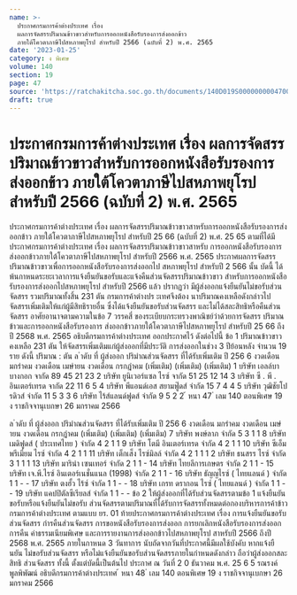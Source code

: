 ```yaml
---
name: >-
  ประกาศกรมการค้าต่างประเทศ เรื่อง
  ผลการจัดสรรปริมาณข้าวขาวสำหรับการออกหนังสือรับรองการส่งออกข้าว
  ภายใต้โควตาภาษีไปสหภาพยุโรป สำหรับปี 2566 (ฉบับที่ 2) พ.ศ. 2565
date: '2023-01-25'
category: ง พิเศษ
volume: 140
section: 19
page: 47
source: 'https://ratchakitcha.soc.go.th/documents/140D019S0000000004700.pdf'
draft: true
---
```


# ประกาศกรมการค้าต่างประเทศ เรื่อง ผลการจัดสรรปริมาณข้าวขาวสำหรับการออกหนังสือรับรองการส่งออกข้าว ภายใต้โควตาภาษีไปสหภาพยุโรป สำหรับปี 2566 (ฉบับที่ 2) พ.ศ. 2565

ประกาศกรมการค้าต่างประเทศ เรื่อง ผลการจัดสรรปริมาณข้าวขาวสาหรับการออกหนังสือรับรองการส่งออกข้าว ภายใต้โควตาภาษีไปสหภาพยุโรป สำหรับปี 25 66 (ฉบับที่ 2) พ.ศ. 25 65 ตามที่ได้มีประกาศกรมการค้าต่างประเทศ เรื่อง ผลการจัดสรรปริมาณข้าวขาวสาหรับ การออกหนังสือรับรองการส่งออกข้าวภายใต้โควตาภาษีไปสหภาพยุโรป สำหรับปี 2566 พ.ศ. 2565 ประกาศผลการจัดสรรปริมาณข้าวขาวเพื่อการออกหนังสือรับรองการส่งออกไป สหภาพยุโรป สำหรับปี 2 566 นั้น บัดนี้ ได้พ้นกาหนดระยะเวลาการแจ้งยืนยันขอรับและแจ้งคืนส่วนจัดสรรปริมาณข้าวขาว สำหรับการออกหนังสือรับรองการส่งออกไปสหภาพยุโรป สำหรับปี 2566 แล้ว ปรากฏว่า มีผู้ส่งออกแจ้งยืนยันไม่ขอรับส่วนจัดสรร รวมปริมาณทั้งสิ้น 231 ตัน กรมการค้าต่างปร ะเทศจึงต้อง นาปริมาณคงเหลือดังกล่าวไปจัดสรรเพิ่มเติมให้แก่ผู้มีสิทธิรายอื่น ซึ่งได้แจ้งยืนยันขอรับส่วนจัดสรร และไม่ได้สละสิทธิหรือคืนส่วนจัดสรร อาศัยอานาจตามความในข้อ 7 วรรคสี่ ของระเบียบกระทรวงพาณิชย์ว่าด้วยการจัดสรร ปริมาณข้าวและการออกหนังสือรับรองการ ส่งออกข้าวภายใต้โควตาภาษีไปสหภาพยุโรป สำหรับปี 25 66 ถึงปี 2568 พ.ศ. 2565 อธิบดีกรมการค้าต่างประเทศ ออกประกาศไว้ ดังต่อไปนี้ ข้อ 1 ปริมาณข้าวขาวคงเหลือ 231 ตัน ให้จัดสรรเพิ่มเติมแก่ผู้ส่งออกที่มีประวัติ การส่งออกในช่วง 3 ปีย้อนหลัง จำนวน 19 ราย ดังนี้ ปริมาณ : ตัน ล ําดับ ที่ ผู้ส่งออก ปริมําณส่วนจัดสรร ที่ได้รับเพิ่มเติม ปี 256 6 งวดเดือน มกรําคม งวดเดือน เมษํายน งวดเดือน กรกฎําคม (เพิ่มเติม) (เพิ่มเติม) (เพิ่มเติม) 1 บริษัท เอลล์บา บางกอก จากัด 89 45 21 23 2 บริษัท ยูนิเวอร์แซล ไรซ์ จากัด 51 25 12 14 3 บริษัท ซี . พี . อินเตอร์เทรด จากัด 22 11 6 5 4 บริษัท พีแอนด์เอส สยามฟู๊ดส์ จำกัด 15 7 4 4 5 บริษัท วุฒิชัยโปรดิวส์ จำกัด 11 5 3 3 6 บริษัท ไร้ส์แลนด์ฟูดส์ จำกัด 9 5 2 2 ้ หนา 47 ่ เลม 140 ตอนพิเศษ 19 ง ราชกิจจานุเบกษา 26 มกราคม 2566

ล ําดับ ที่ ผู้ส่งออก ปริมําณส่วนจัดสรร ที่ได้รับเพิ่มเติม ปี 256 6 งวดเดือน มกรําคม งวดเดือน เมษํายน งวดเดือน กรกฎําคม (เพิ่มเติม) (เพิ่มเติม) (เพิ่มเติม) 7 บริษัท พงษ์ลาภ จำกัด 5 3 1 1 8 บริษัท เมดิฟูดส์ ( ประเทศไทย ) จำกัด 4 2 1 1 9 บริษัท โตมี อินเตอร์เทรด จำกัด 4 2 1 1 10 บริษัท ซีเอ็ม พรีเมี่ยม ไรซ์ จำกัด 4 2 1 1 11 บริษัท เต็กเส็ง ไรซ์มิลล์ จำกัด 4 2 1 1 1 2 บริษัท ธนสรร ไรซ์ จำกัด 3 1 1 1 13 บริษัท มาริน่า เซนเทอร์ จำกัด 2 1 1 - 14 บริษัท ไทยลีการเกษตร จำกัด 2 1 1 - 15 บริษัท เจ.พี.ไรซ์ อินเตอร์เนชั่นแนล (1998) จํากัด 2 1 1 - 16 บริษัท ธัญญไรซ์ ( ไทยแลนด์ ) จำกัด 1 1 - - 17 บริษัท ตงฮั้ว ไร้ซ์ จำกัด 1 1 - - 18 บริษัท เกรท ดรากอน ไรซ์ ( ไทยแลนด์ ) จำกัด 1 1 - - 19 บริษัท แคปปิตัลซีเรียลส์ จำกัด 1 1 - - ข้อ 2 ให้ผู้ส่งออกที่ได้รับส่วนจัดสรรตามข้อ 1 แจ้งยืนยันขอรับหรือแจ้งยืนยันไม่ขอรับ ส่วนจัดสรรตามปริมาณที่ได้รับการจัดสรรทั้งหมดต่อกองบริหารการค้าข้าว กรมการค้าต่างประเทศ ตามแบบ ยร. 01 ท้ายประกาศกรมการค้าต่างประเทศ เรื่อง การแจ้งยืนยันขอรับส่วนจัดสรร กำรคืนส่วนจัดสรร การขอหนังสือรับรองการส่งออก การยกเลิกหนังสือรับรองการส่งออก การคืน ค่าธรรมเนียมพิเศษ และการรายงานการส่งออกข้าวไปสหภาพยุโรป สาหรับปี 2566 ถึงปี 2568 พ.ศ. 2565 ภายในกาหนด 3 วันทาการ นับถัดจากวันที่ประกาศนี้มีผลใช้บังคับ หากแจ้งยื นยัน ไม่ขอรับส่วนจัดสรร หรือไม่แจ้งยืนยันขอรับส่วนจัดสรรภายในกำหนดดังกล่าว ถือว่าผู้ส่งออกสละสิทธิ ส่วนจัดสรร ทั้งนี้ ตั้งแต่บัดนี้เป็นต้นไป ประกาศ ณ วันที่ 2 0 ธันวาคม พ.ศ. 25 6 5 รณรงค์ พูลพิพัฒน์ อธิบดีกรมการค้าต่างประเทศ ้ หนา 48 ่ เลม 140 ตอนพิเศษ 19 ง ราชกิจจานุเบกษา 26 มกราคม 2566
